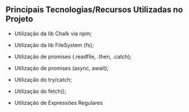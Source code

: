 ## Principais Tecnologias/Recursos Utilizadas no Projeto

- Utilização da lib Chalk via npm;

- Utilização da lib FileSystem (fs);

- Utilização de promises (.readfile, .then, .catch);

- Utilização de promises (async, await);

- Utilização do try/catch;

- Utilização do fetch();

- Utilização de Expressões Regulares


